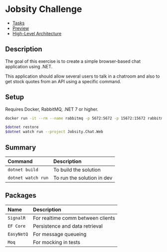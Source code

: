 # Jobsity Challenge

- [Tasks](/docs/TASKS.md)
- [Preview](/docs/PREVIEW.md)
- [High-Level Architecture](/docs/HLA.md)

## Description

The goal of this exercise is to create a simple browser-based chat application using .NET.

This application should allow several users to talk in a chatroom and also to get stock quotes
from an API using a specific command.

## Setup

Requires Docker, RabbitMQ, .NET 7 or higher.

```bash
docker run -it --rm --name rabbitmq -p 5672:5672 -p 15672:15672 rabbitmq:3.11-management
```

```bash
$dotnet restore
$dotnet watch run --project Jobsity.Chat.Web  
```

## Summary

| Command                       | Description                     |
| :---------------------------- | :------------------------------ |
| `dotnet build`                | To build the solution           |
| `dotnet watch run`            | To run the solution in dev      |

## Packages

| Name                  | Description                       |
| :-------------------- | :-------------------------------- |
| `SignalR`             | For realtime comm between clients |
| `EF Core`             | Persistence and data retrieval    |
| `EasyNetQ`            | For message queueing              |
| `Moq`                 | For mocking in tests              |

